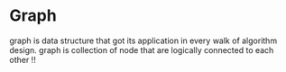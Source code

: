 # Graph
graph is data structure that got its application in every walk of algorithm design.
graph is collection of node that are logically connected to each other !!
